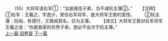 　　（55）大将军语右军①：“汝是我佳子弟，当不减阮主簿②。”
　　【注释】①右军：王羲之，字逸少，曾任右军将军，是大将军王敦的堂侄。
　　②阮主簿：阮裕，有德行，王敦闻其名，召为主簿。
　　【译文】大将军王敦对右军将军王羲之说：“你是我家的优秀子弟，想必不会次于阮主簿。”
<br>[上一篇](08_054) [回卷首](08_000) [下一篇](08_056)
